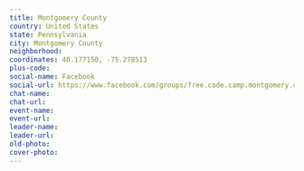 ```yaml
---
title: Montgomery County
country: United States
state: Pennsylvania
city: Montgomery County
neighborhood: 
coordinates: 40.177150, -75.278513
plus-code:
social-name: Facebook
social-url: https://www.facebook.com/groups/free.code.camp.montgomery.county.PA
chat-name:
chat-url:
event-name:
event-url:
leader-name:
leader-url:
old-photo: 
cover-photo:
---
```

